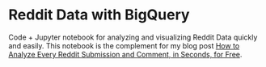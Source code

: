 # Reddit Data with BigQuery
Code + Jupyter notebook for analyzing and visualizing Reddit Data quickly and easily. This notebook is the complement for my blog post [How to Analyze Every Reddit Submission and Comment, in Seconds, for Free](http://minimaxir.com/2015/10/reddit-bigquery/).

